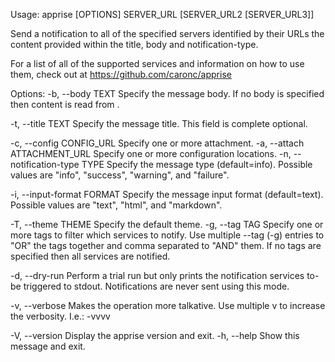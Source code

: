 Usage: apprise [OPTIONS] SERVER_URL [SERVER_URL2 [SERVER_URL3]]

Send a notification to all of the specified servers identified by their
URLs the content provided within the title, body and notification-type.

For a list of all of the supported services and information on how to use
them, check out at https://github.com/caronc/apprise

Options:
-b, --body TEXT Specify the message body. If no body is
specified then content is read from <stdin>.

-t, --title TEXT Specify the message title. This field is
complete optional.

-c, --config CONFIG_URL Specify one or more attachment.
-a, --attach ATTACHMENT_URL Specify one or more configuration locations.
-n, --notification-type TYPE Specify the message type (default=info).
Possible values are "info", "success",
"warning", and "failure".

-i, --input-format FORMAT Specify the message input format
(default=text). Possible values are "text",
"html", and "markdown".

-T, --theme THEME Specify the default theme.
-g, --tag TAG Specify one or more tags to filter which
services to notify. Use multiple --tag (-g)
entries to "OR" the tags together and comma
separated to "AND" them. If no tags are
specified then all services are notified.

-d, --dry-run Perform a trial run but only prints the
notification services to-be triggered to
stdout. Notifications are never sent using
this mode.

-v, --verbose Makes the operation more talkative. Use
multiple v to increase the verbosity. I.e.:
-vvvv

-V, --version Display the apprise version and exit.
-h, --help Show this message and exit.

